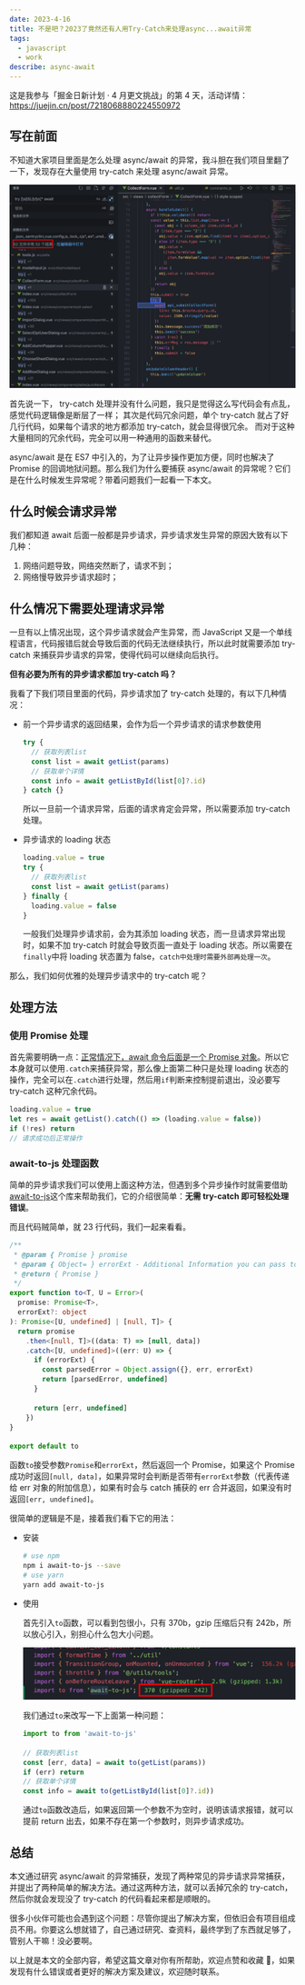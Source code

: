 ```yaml
---
date: 2023-4-16
title: 不是吧？2023了竟然还有人用Try-Catch来处理async...await异常
tags:
  - javascript
  - work
describe: async-await
---
```


这是我参与「掘金日新计划 · 4 月更文挑战」的第 4 天，活动详情：https://juejin.cn/post/7218068880224550972

## 写在前面

不知道大家项目里面是怎么处理 async/await 的异常，我斗胆在我们项目里翻了一下，发现存在大量使用 try-catch 来处理 async/await 异常。

![try-await-catch.png](./images/try-awati-catch.png)

首先说一下， try-catch 处理并没有什么问题，我只是觉得这么写代码会有点乱，感觉代码逻辑像是断层了一样；
其次是代码冗余问题，单个 try-catch 就占了好几行代码，如果每个请求的地方都添加 try-catch，就会显得很冗余。
而对于这种大量相同的冗余代码，完全可以用一种通用的函数来替代。

async/await 是在 ES7 中引入的，为了让异步操作更加方便，同时也解决了 Promise 的回调地狱问题。那么我们为什么要捕获 async/await 的异常呢？它们是在什么时候发生异常呢？带着问题我们一起看一下本文。

## 什么时候会请求异常

我们都知道 await 后面一般都是异步请求，异步请求发生异常的原因大致有以下几种：

1. 网络问题导致，网络突然断了，请求不到；
2. 网络慢导致异步请求超时；

## 什么情况下需要处理请求异常

一旦有以上情况出现，这个异步请求就会产生异常，而 JavaScript 又是一个单线程语言，代码报错后就会导致后面的代码无法继续执行，所以此时就需要添加 try-catch 来捕获异步请求的异常，使得代码可以继续向后执行。

**但有必要为所有的异步请求都加 try-catch 吗？**

我看了下我们项目里面的代码，异步请求加了 try-catch 处理的，有以下几种情况：

- 前一个异步请求的返回结果，会作为后一个异步请求的请求参数使用

  ```js
  try {
    // 获取列表list
    const list = await getList(params)
    // 获取单个详情
    const info = await getListById(list[0]?.id)
  } catch {}
  ```

  所以一旦前一个请求异常，后面的请求肯定会异常，所以需要添加 try-catch 处理。

- 异步请求的 loading 状态

  ```js
  loading.value = true
  try {
    // 获取列表list
    const list = await getList(params)
  } finally {
    loading.value = false
  }
  ```

  一般我们处理异步请求前，会为其添加 loading 状态，而一旦请求异常出现时，如果不加 try-catch 时就会导致页面一直处于 loading 状态。所以需要在`finally`中将 loading 状态置为 false，`catch中处理时需要外部再处理一次`。

那么，我们如何优雅的处理异步请求中的 try-catch 呢？

## 处理方法

### 使用 Promise 处理

首先需要明确一点：[正常情况下，await 命令后面是一个 Promise 对象](https://es6.ruanyifeng.com/#docs/async#await-%E5%91%BD%E4%BB%A4)。所以它本身就可以使用`.catch`来捕获异常，那么像上面第二种只是处理 loading 状态的操作，完全可以在`.catch`进行处理，然后用`if`判断来控制提前退出，没必要写 try-catch 这种冗余代码。

```js
loading.value = true
let res = await getList().catch(() => (loading.value = false))
if (!res) return
// 请求成功后正常操作
```

### await-to-js 处理函数

简单的异步请求我们可以使用上面这种方法，但遇到多个异步操作时就需要借助[await-to-js](https://github.com/scopsy/await-to-js)这个库来帮助我们，它的介绍很简单：**无需 try-catch 即可轻松处理错误**。

而且代码贼简单，就 23 行代码，我们一起来看看。

```ts
/**
 * @param { Promise } promise
 * @param { Object= } errorExt - Additional Information you can pass to the err object
 * @return { Promise }
 */
export function to<T, U = Error>(
  promise: Promise<T>,
  errorExt?: object
): Promise<[U, undefined] | [null, T]> {
  return promise
    .then<[null, T]>((data: T) => [null, data])
    .catch<[U, undefined]>((err: U) => {
      if (errorExt) {
        const parsedError = Object.assign({}, err, errorExt)
        return [parsedError, undefined]
      }

      return [err, undefined]
    })
}

export default to
```

函数`to`接受参数`Promise`和`errorExt`，然后返回一个 Promise，如果这个 Promise 成功时返回`[null, data]`，如果异常时会判断是否带有`errorExt`参数（代表传递给 err 对象的附加信息），如果有时会与 catch 捕获的 err 合并返回，如果没有时返回`[err, undefined]`。

很简单的逻辑是不是，接着我们看下它的用法：

- 安装

  ```bash
  # use npm
  npm i await-to-js --save
  # use yarn
  yarn add await-to-js
  ```

- 使用

  首先引入`to`函数，可以看到包很小，只有 370b，gzip 压缩后只有 242b，所以放心引入，别担心什么包大小问题。

  ![await-to-js-size.png](./images/await-to-js-size.png)

  我们通过`to`来改写一下上面第一种问题：

  ```js
  import to from 'await-to-js'

  // 获取列表list
  const [err, data] = await to(getList(params))
  if (err) return
  // 获取单个详情
  const info = await to(getListById(list[0]?.id))
  ```

  通过`to`函数改造后，如果返回第一个参数不为空时，说明该请求报错，就可以提前 return 出去，如果不存在第一个参数时，则异步请求成功。

## 总结

本文通过研究 async/await 的异常捕获，发现了两种常见的异步请求异常捕获，并提出了两种简单的解决方法。通过这两种方法，就可以丢掉冗余的 try-catch，然后你就会发现没了 try-catch 的代码看起来都是顺眼的。

很多小伙伴可能也会遇到这个问题：尽管你提出了解决方案，但依旧会有项目组成员不用。你要这么想就错了，自己通过研究、查资料，最终学到了东西就足够了，管别人干嘛！没必要啊。

以上就是本文的全部内容，希望这篇文章对你有所帮助，欢迎点赞和收藏 🙏，如果发现有什么错误或者更好的解决方案及建议，欢迎随时联系。
